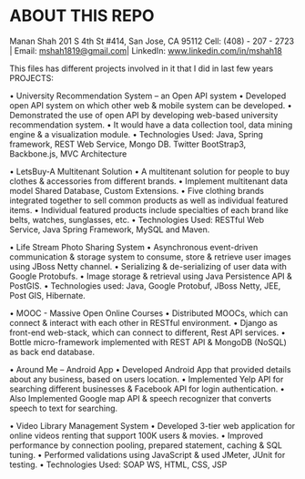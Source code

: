 ABOUT THIS REPO
============
Manan Shah
201 S 4th St #414, San Jose, CA 95112
Cell: (408) - 207 - 2723 | Email: mshah1819@gmail.com| LinkedIn: www.linkedin.com/in/mshah18

This files has different projects involved in it that I did in last few years
PROJECTS:

•	University Recommendation System – an Open API system
•	Developed open API system on which other web & mobile system can be developed.
•	Demonstrated the use of open API by developing web-based university recommendation system.
•	It would have a data collection tool, data mining engine & a visualization module. 
•	Technologies Used: Java, Spring framework, REST Web Service, Mongo DB.  Twitter BootStrap3, Backbone.js, MVC Architecture  

•	LetsBuy-A Multitenant Solution
•	A multitenant solution for people to buy clothes & accessories from different brands.
•	Implement multitenant data model Shared Database, Custom Extensions.
•	Five clothing brands integrated together to sell common products as well as individual featured items.
•	Individual featured products include specialties of each brand like belts, watches, sunglasses, etc.
•	Technologies Used: RESTful Web Service, Java Spring Framework, MySQL and Maven.

•	Life Stream Photo Sharing System
•	Asynchronous event-driven communication & storage system to consume, store & retrieve user images using JBoss Netty channel.
•	Serializing & de-serializing of user data with Google Protobufs.
•	Image storage & retrieval using Java Persistence API & PostGIS.
•	Technologies used: Java, Google Protobuf, JBoss Netty, JEE, Post GIS, Hibernate.

•	MOOC - Massive Open Online Courses
•	Distributed MOOCs, which can connect & interact with each other in RESTful environment.
•	Django as front-end web-stack, which can connect to different, Rest API services.
•	Bottle micro-framework implemented with REST API & MongoDB (NoSQL) as back end database. 

•	Around Me – Android App	
•	Developed Android App that provided details about any business, based on users location.
•	Implemented Yelp API for searching different businesses & Facebook API for login authentication.
•	Also Implemented Google map API & speech recognizer that converts speech to text for searching.

•	Video Library Management System
•	Developed 3-tier web application for online videos renting that support 100K users & movies.
•	Improved performance by connection pooling, prepared statement, caching & SQL tuning.
•	Performed validations using JavaScript & used JMeter, JUnit for testing.
•	Technologies Used: SOAP WS, HTML, CSS, JSP
